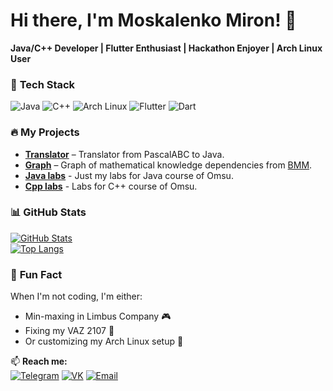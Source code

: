 # Hi there, I'm Moskalenko Miron! 👋  

**Java/C++ Developer | Flutter Enthusiast | Hackathon Enjoyer | Arch Linux User**  

### 🔧 **Tech Stack**  
![Java](https://img.shields.io/badge/Java-ED8B00?logo=openjdk&logoColor=white)
![C++](https://img.shields.io/badge/C++-00599C?logo=c%2B%2B&logoColor=white)
![Arch Linux](https://img.shields.io/badge/Arch_Linux-1793D1?logo=arch-linux&logoColor=white)
![Flutter](https://img.shields.io/badge/Flutter-02569B?logo=flutter&logoColor=white)
![Dart](https://img.shields.io/badge/Dart-0175C2?logo=dart&logoColor=white)

### 🔥 **My Projects**  
- **[Translator](https://github.com/shreddedInk/Translator)** – Translator from PascalABC to Java.
- **[Graph](https://gitlab.com/buchvan/dependency_graph)** – Graph of mathematical knowledge dependencies from [BMM](https://great-math.ru/project/44).  
- **[Java labs](https://github.com/shreddedInk/JavaLabs)** - Just my labs for Java course of Omsu.
- **[Cpp labs](https://github.com/shreddedInk/cppLabsSecondCourse)** - Labs for C++ course of Omsu. 

### 📊 **GitHub Stats**  
[![GitHub Stats](https://github-readme-stats.vercel.app/api?username=shreddedInk&show_icons=true&theme=dark&hide_title=true)](https://github.com/shreddedInk)  
[![Top Langs](https://github-readme-stats.vercel.app/api/top-langs/?username=shreddedInk&layout=compact&theme=vision-friendly-dark&hide_title=true)](https://github.com/shreddedInk)  

### 🌟 **Fun Fact**  
When I'm not coding, I'm either:  
- Min-maxing in Limbus Company 🎮  
- Fixing my VAZ 2107 🔧  
- Or customizing my Arch Linux setup 🐧  

📫 **Reach me:**  
[![Telegram](https://img.shields.io/badge/Telegram-26A5E4?logo=telegram)](https://t.me/shredded_Ink)
[![VK](https://img.shields.io/badge/VK-0077FF?logo=vk&logoColor=white)](https://vk.com/shredded_ink)
[![Email](https://img.shields.io/badge/Email-D14836?logo=gmail)](mailto:mironmoskalenko2000@gmail.com)
